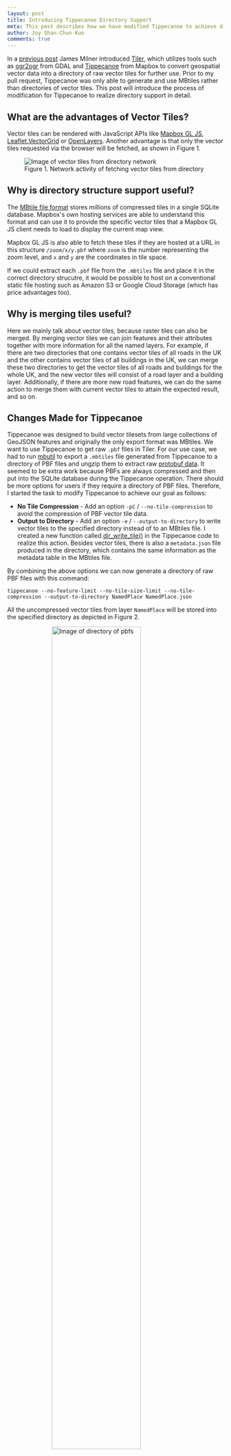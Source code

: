 ```yaml
---
layout: post
title: Introducing Tippecanoe Directory Support
meta: This post describes how we have modified Tippecanoe to achieve directory support.
author: Joy Shan-Chun Kuo
comments: true
---
```


In a [previous post](/2017/05/14/tiler/) James Milner introduced [Tiler](https://github.com/geovation/tiler), which utilizes tools such as [ogr2ogr](http://www.gdal.org/ogr2ogr.html) from GDAL and [Tippecanoe](https://github.com/mapbox/tippecanoe) from Mapbox to convert geospatial vector data into a directory of raw vector tiles for further use. Prior to my pull request, Tippecanoe was only able to generate and use MBtiles rather than directories of vector tiles. This post will introduce the process of modification for Tippecanoe to realize directory support in detail.

## What are the advantages of Vector Tiles?

Vector tiles can be rendered with JavaScript APIs like [Mapbox GL JS](https://www.mapbox.com/mapbox-gl-js/api/), [Leaflet.VectorGrid](https://leaflet.github.io/Leaflet.VectorGrid/vectorgrid-api-docs.html) or [OpenLayers](https://openlayers.org/en/latest/examples/osm-vector-tiles.html). Another advantage is that only the vector tiles requested via the browser will be fetched, as shown in Figure 1.

<figure>
<img src="/assets/vector-tiles-from-directory-network.png" alt="Image of vector tiles from directory network">
    <figcaption>Figure 1. Network activity of fetching vector tiles from directory</figcaption>
</figure>

## Why is directory structure support useful?

The [MBtile file format](https://www.mapbox.com/help/define-mbtiles/) stores millions of compressed tiles in a single SQLite database. Mapbox's own hosting services are able to understand this format and can use it to provide the specific vector tiles that a Mapbox GL JS client needs to load to display the current map view.

Mapbox GL JS is also able to fetch these tiles if they are hosted at a URL in this structure `/zoom/x/y.pbf` where `zoom` is the number representing the zoom level, and `x` and `y` are the coordinates in tile space.

If we could extract each `.pbf` file from the `.mbtiles` file and place it in the correct directory strucutre, it would be possible to host on a conventional static file hosting such as Amazon S3 or Google Cloud Storage (which has price advantages too). 

## Why is merging tiles useful?

Here we mainly talk about vector tiles, because raster tiles can also be merged. By merging vector tiles we can join features and their attributes together with more information for all the named layers. For example, if there are two directories that one contains vector tiles of all roads in the UK and the other contains vector tiles of all buildings in the UK, we can merge these two directories to get the vector tiles of all roads and buildings for the whole UK, and the new vector tiles will consist of a road layer and a building layer. Additionally, if there are more new road features, we can do the same action to merge them with current vector tiles to attain the expected result, and so on.

## Changes Made for Tippecanoe

Tippecanoe was designed to build vector tilesets from large collections of GeoJSON features and originally the only export format was MBtiles. We want to use Tippecanoe to get raw `.pbf` files in Tiler. For our use case, we had to run [mbutil](https://github.com/mapbox/mbutil) to export a `.mbtiles` file generated from Tippecanoe to a directory of PBF files and ungzip them to extract raw [protobuf data](https://developers.google.com/protocol-buffers/docs/overview). It seemed to be extra work because PBFs are always compressed and then put into the SQLite database during the Tippecanoe operation. There should be more options for users if they require a directory of PBF files. Therefore, I started the task to modify Tippecanoe to achieve our goal as follows:

* **No Tile Compression** - Add an option `-pC` / `--no-tile-compression` to avoid the compression of PBF vector tile data.
* **Output to Directory** - Add an option `-e` / `--output-to-directory` to write vector tiles to the specified directory instead of to an MBtiles file. I created a new function called [dir_write_tile()](https://github.com/mapbox/tippecanoe/blob/master/dirtiles.cpp#L17) in the Tippecanoe code to realize this action.  Besides vector tiles, there is also a `metadata.json` file produced in the directory, which contains the same information as the metadata table in the MBtiles file.

By combining the above options we can now generate a directory of raw PBF files with this command:

```
tippecanoe --no-feature-limit --no-tile-size-limit --no-tile-compression --output-to-directory NamedPlace NamedPlace.json
```

All the uncompressed vector tiles from layer `NamedPlace` will be stored into the specified directory as depicted in Figure 2.

<figure>
<img src="/assets/directory-of-pbfs.png" alt="Image of directory of pbfs" style="width:70%; display:block; margin:auto;">
    <figcaption>Figure 2. Directory of raw PBF vector tiles from layer NamedPlace</figcaption>
</figure>

## Input / Output Directories for Tile-join

After successfully implementing `--no-tile-compression` and `--output-to-directory`, we moved onto the next task in Tiler, which was to merge two directories of vector tiles with overlap. There is a tool in Tippecanoe called [tile-join](https://github.com/mapbox/tippecanoe#tile-join) that is able to combine contents from multiple source MBtiles files into a new MBtiles output. The goal here is to modify Tippecanoe's `tile-join` to merge multiple source directories of vector tiles and export them to a new directory of raw PBF files rather than an MBtiles file. We also built a [merge function](https://github.com/Geovation/tiler/blob/master/tiler/tiler-scripts/merge.py) in Tiler to achieve the same goal.

The main problem for `tile-join` when inputting from a directory is to ensure the order of vector tiles is compatible with the MBtiles format. Figure 3 shows the vector tiles in `NamedPlace.mbtiles` using [tippecanoe-enumerate](https://github.com/mapbox/tippecanoe#tippecanoe-enumerate). Each line of the output lists the name of MBtiles and the `zoom`, `x`, and `y` coordinates of vector tile. The order of this list corresponds to the order in which these assets will be selected from the SQLite database.

<figure>
<img src="/assets/tippecanoe-enumerate.png" alt="Image of tippecanoe-enumerate" style="width:60%; display:block; margin:auto;">
    <figcaption>Figure 3. Partial screenshot of vector tiles record in NamedPlace.mbtiles</figcaption>
</figure>

It is noticeable that the `y` index of tiles in Figure 3 is in descending order under the same `zoom` and `x` coordinate. This order must be maintained when implementing directory traversal. To guarantee this order I utilized a C library function [scandir()](http://man7.org/linux/man-pages/man3/scandir.3.html) in the header file `dirent.h` to create an extra function called [read_dir()](https://github.com/mapbox/tippecanoe/blob/master/tile-join.cpp#L344) in the `tile-join` code to recursively walk through the specified directory and its subdirectories to parse the path of all PBF files in the right order for MBtiles.

However, another problem emerged during the testing of `read_dir()`. That is, the order of input directory might differ based on the operating system used. As can be seen in Figure 2, the directory listing is in lexicographic order MacOS but in fact what we require is numerical order. As a matter of experience, the fastest solution is to use `versionsort()` function as the forth argument in `scandir()`. Unfortunately, it is only supported in GNU OS, so as an alternative  I used `alphasort()` function and a new integer variable `zoom_range` to handle the input in numerical order.

After solving these two tricky problems I thought there would be no more obstacles ahead, but then a new issue arose. It seemed that the `d_type` field in [dirent structure](http://man7.org/linux/man-pages/man3/readdir.3.html) was only fully supported by some file systems such as `Btrfs`, `ext2`, `ext3`, and `ext4` but not others, so it might return `DT_UNKNOWN` as undetermined type for a directory rather than `DT_DIR`. As a result, I used [lstat(2)](https://linux.die.net/man/2/lstat) system call in `read_dir()` function to avoid this potential risk.

After all the various adjustment for `read_dir()`, I created another new function called [dir_read_tile()](https://github.com/mapbox/tippecanoe/blob/master/dirtiles.cpp#L8) in the Tippecanoe code to read PBF data from a given path. In addition, the `metadata.json` file in the input directory has to be analysed and regenerated later in the decoding stage of `tile-join`. Once this was implemented the `tile-join` input directory functionality was achieved. With the help of pointers, multiple input directories could be joined in a single command. The `--no-tile-compression` and `--output-to-directory` options I implemented earlier can be used to enrich the options for `tile-join`.

As a result, `tile-join` can now use a directory of tiles as source, and can output a directory of `.pbf` files instead of a `.mbtiles` file. Multiple source MBtiles files and directories of tiles are feasible as well. In addition, there is also a new option `-pC` for no tile compression which is the same as in Tippecanoe. For example, we can merge two directories of tiles (`Road` and `NamedPlace`) and generate a directory of raw PBF files with this command:

```
tile-join -pk -pC -e Road_NamedPlace_Merged Road NamedPlace
```

Any combination of input MBtiles and directories is supported, and CSV files can also be used as the source for new attributes to join to the features. If we require an MBtiles output by merging `Road.mbtiles` and a directory of tiles `NamedPlace`, it is achievable with this command:

```
tile-join -pk -f -o merged.mbtiles Road.mbtiles NamedPlace
```

In order to test whether the new version of tile-join is correct, we can use [tippecanoe-decode](https://github.com/mapbox/tippecanoe#tippecanoe-decode) to convert the vector MBtiles output to GeoJSON for comparison with this command:

```
tippecanoe-decode merged.mbtiles > merged.mbtiles.json.check
```

The first twenty lines of `merged.mbtiles.json.check` are shown below:

```
{ "type": "FeatureCollection", "properties": {
"bounds": "-0.615234,50.331436,1.494141,51.699800",
"center": "0.384521,51.351200,14",
"description": "NamedPlace",
"format": "pbf",
"json": "{\"vector_layers\": [ { \"id\": \"NamedPlace\", \"description\": \"\", \"minzoom\": 0, \"maxzoom\": 14, \"fields\": {\"CLASSIFICA\": \"String\", \"DISTNAME\": \"String\", \"FEATCODE\": \"Number\", \"FONTHEIGHT\": \"String\", \"HTMLNAME\": \"String\", \"ID\": \"String\", \"ORIENTATIO\": \"Number\"} }, { \"id\": \"Road\", \"description\": \"\", \"minzoom\": 0, \"maxzoom\": 14, \"fields\": {\"CLASSIFICA\": \"String\", \"DISTNAME\": \"String\", \"DRAWLEVEL\": \"String\", \"FEATCODE\": \"Number\", \"ID\": \"String\", \"OVERRIDE\": \"String\", \"ROADNUMBER\": \"String\"} } ] }",
"maxzoom": "14",
"minzoom": "0",
"name": "Road.mbtiles + NamedPlace",
"type": "overlay",
"version": "2"
}, "features": [
{ "type": "FeatureCollection", "properties": { "zoom": 0, "x": 0, "y": 0 }, "features": [
{ "type": "FeatureCollection", "properties": { "layer": "Road", "version": 2, "extent": 4096 }, "features": [
{ "type": "Feature", "properties": { "ID": "609031FB-A9DC-4D14-9FE0-688B97D2A52A", "DISTNAME": "Stony Lane", "CLASSIFICA": "Minor Road", "DRAWLEVEL": "0", "OVERRIDE": "F", "FEATCODE": 15750 }, "geometry": { "type": "LineString", "coordinates": [ [ -0.615234, 51.727028 ], [ -0.615234, 51.672555 ] ] } }
,
{ "type": "Feature", "properties": { "ID": "8D4D0186-E7EA-42AB-AC1E-069AC96E8452", "CLASSIFICA": "Restricted Local Access Road", "DRAWLEVEL": "0", "OVERRIDE": "F", "FEATCODE": 15762 }, "geometry": { "type": "LineString", "coordinates": [ [ -0.615234, 51.672555 ], [ -0.615234, 51.727028 ] ] } }
,
{ "type": "Feature", "properties": { "ID": "129ACDEF-E257-473C-A126-2A3DC6468038", "CLASSIFICA": "Minor Road", "DRAWLEVEL": "0", "OVERRIDE": "F", "FEATCODE": 15750 }, "geometry": { "type": "LineString", "coordinates": [ [ -0.615234, 51.672555 ], [ -0.615234, 51.727028 ] ] } }
,
```

The datasets for testing in this post [contain OS data © Crown copyright and database
right 2017](https://www.ordnancesurvey.co.uk/business-and-government/licensing/using-creating-data-with-os-products/os-opendata.html)

## Conclusion

Tippecanoe directory support has been implemented with success, including the `tile-join` tool. It can be beneficial to adopt a directory structure and merging process for handling vector tiles, which can be further used for rendering, as in [Tiler](/2017/05/14/tiler/) and [building your own static vector tile pipeline](/2017/05/19/build-your-own-static-vector-tile-pipeline/).

It was such a positive experience to make contributions to Mapbox's Tippecanoe. We hope that this achievement can provide a method for anyone in the need of vector tiles.

Feel free to leave a comment if you have any question.

[Creative Commons Share-a-like](https://creativecommons.org/licenses/by-sa/2.5/) Joy Shan-Chun Kuo &copy; [Geovation](http://geovation.uk/)
